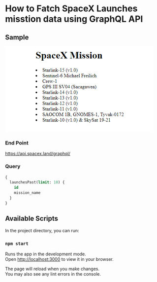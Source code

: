 # How to Fatch SpaceX Launches misstion data using GraphQL API
## Sample
![alt text](https://github.com/OloshMostisko/gqlspacex-misstion/blob/main/public/image/img1.PNG)
### End Point

https://api.spacex.land/graphql/
### Query

```sql
{
  launchesPast(limit: 10) {
    id
    mission_name
  }
}
```

## Available Scripts

In the project directory, you can run:

### `npm start`

Runs the app in the development mode.\
Open [http://localhost:3000](http://localhost:3000) to view it in your browser.

The page will reload when you make changes.\
You may also see any lint errors in the console.


